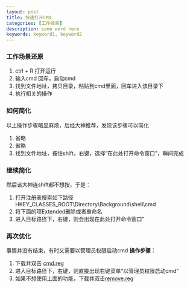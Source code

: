 ```yaml
---
layout: post
title: 快速打开CMD
categories: [工作效率]
description: some word here
keywords: keyword1, keyword2
---
```


### 工作场景还原
1. ctrl + R 打开运行
2. 输入cmd 回车，启动cmd
3. 找到文件地址，拷贝目录，粘贴到cmd里面，回车进入该目录下
4. 执行相关的操作

### 如何简化
以上操作步骤略显麻烦，后经大神推荐，发现该步骤可以简化
1. 省略
2. 省略
3. 找到文件地址，按住shift，右键，选择“在此处打开命令窗口”，瞬间完成

### 继续简化
然后该大神连shift都不想按，于是：
1. 打开注册表搜索如下路径HKEY_CLASSES_ROOT\Directory\Background\shell\cmd
2. 将下面的项Extended删除或者重命名
3. 进入目标路径下，右键，则会出现在此处打开命令窗口”

### 再次优化
事情并没有结束，有时又需要以管理员权限启动cmd
**操作步骤：**
1. 下载并双击 [cmd.reg](http://pan.baidu.com/s/1c1q217y) 
2. 进入目标路径下，右键，则直接出现右键菜单“以管理员权限启动cmd”
3. 如果不想使用上面的功能，下载并双击[remove.reg](http://pan.baidu.com/s/1mh2xzE4)


